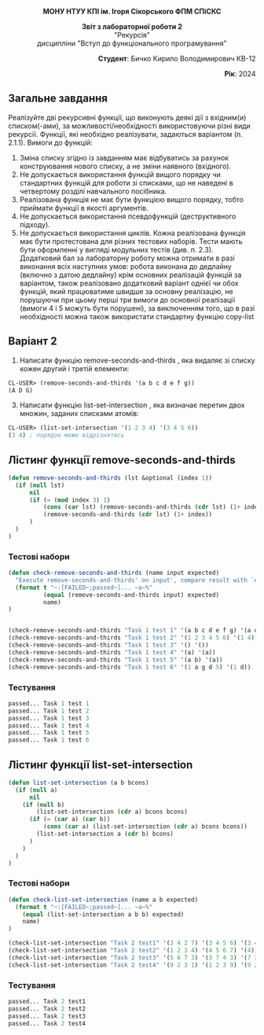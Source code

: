 <p align="center"><b>МОНУ НТУУ КПІ ім. Ігоря Сікорського ФПМ СПіСКС</b></p>
<p align="center">
<b>Звіт з лабораторної роботи 2</b><br/>
"Рекурсія"<br/>
дисципліни "Вступ до функціонального програмування"
</p>
<p align="right"><b>Студент</b>: Бичко Кирило Володимирович КВ-12</p>
<p align="right"><b>Рік</b>: 2024</p>

## Загальне завдання
Реалізуйте дві рекурсивні функції, що виконують деякі дії з вхідним(и) списком(-ами), за можливості/необхідності використовуючи різні види рекурсії. 
Функції, які необхідно реалізувати, задаються варіантом (п. 2.1.1). Вимоги до функцій:
1. Зміна списку згідно із завданням має відбуватись за рахунок конструювання нового списку, а не зміни наявного (вхідного).
2. Не допускається використання функцій вищого порядку чи стандартних функцій для роботи зі списками, що не наведені в четвертому розділі навчального посібника.
3. Реалізована функція не має бути функцією вищого порядку, тобто приймати функції в якості аргументів.
4. Не допускається використання псевдофункцій (деструктивного підходу).
5. Не допускається використання циклів. Кожна реалізована функція має бути протестована для різних тестових наборів. Тести мають бути оформленні у вигляді модульних тестів (див. п. 2.3). Додатковий бал за лабораторну роботу можна отримати в разі виконання всіх наступних умов:
робота виконана до дедлайну (включно з датою дедлайну)
крім основних реалізацій функцій за варіантом, також реалізовано додатковий варіант однієї чи обох функцій, який працюватиме швидше за основну реалізацію, не порушуючи при цьому перші три вимоги до основної реалізації (вимоги 4 і 5 можуть бути порушені), за виключенням того, що в разі необхідності можна також використати стандартну функцію copy-list
## Варіант 2
1. Написати функцію remove-seconds-and-thirds , яка видаляє зі списку кожен другий
і третій елементи:
```lisp
CL-USER> (remove-seconds-and-thirds '(a b c d e f g))
(A D G)
```
3. Написати функцію list-set-intersection , яка визначає перетин двох множин,
заданих списками атомів:
```lisp
CL-USER> (list-set-intersection '(1 2 3 4) '(3 4 5 6))
(3 4) ; порядок може відрізнятись
```
## Лістинг функції remove-seconds-and-thirds
```lisp
(defun remove-seconds-and-thirds (lst &optional (index 1))
  (if (null lst)
      nil
      (if (= (mod index 3) 1)
          (cons (car lst) (remove-seconds-and-thirds (cdr lst) (1+ index)))
          (remove-seconds-and-thirds (cdr lst) (1+ index))
      )
  )
)
```
### Тестові набори
```lisp
(defun check-remove-seconds-and-thirds (name input expected)
  "Execute remove-seconds-and-thirds' on input', compare result with `expected' and print comparison status"
  (format t "~:[FAILED~;passed~]... ~a~%"
          (equal (remove-seconds-and-thirds input) expected)
          name)
)


(check-remove-seconds-and-thirds "Task 1 test 1" '(a b c d e f g) '(a d g))
(check-remove-seconds-and-thirds "Task 1 test 2" '(1 2 3 4 5 6) '(1 4))
(check-remove-seconds-and-thirds "Task 1 test 3" '() '())
(check-remove-seconds-and-thirds "Task 1 test 4" '(a) '(a))
(check-remove-seconds-and-thirds "Task 1 test 5" '(a b) '(a))
(check-remove-seconds-and-thirds "Task 1 test 6" '(1 a g d 5) '(1 d))
```
### Тестування
```lisp
passed... Task 1 test 1
passed... Task 1 test 2
passed... Task 1 test 3
passed... Task 1 test 4
passed... Task 1 test 5
passed... Task 1 test 6
```
## Лістинг функції list-set-intersection
```lisp
(defun list-set-intersection (a b bcons)
  (if (null a)
      nil
    (if (null b)
        (list-set-intersection (cdr a) bcons bcons)
      (if (= (car a) (car b))
          (cons (car a) (list-set-intersection (cdr a) bcons bcons))
        (list-set-intersection a (cdr b) bcons)
      )
    )
  )
)
```
### Тестові набори
```lisp
(defun check-list-set-intersection (name a b expected)
  (format t "~:[FAILED~;passed~]... ~a~%"
    (equal (list-set-intersection a b b) expected)
    name)
)

(check-list-set-intersection "Task 2 test1" '(3 4 2 7) '(3 4 5 6) '(3 4))
(check-list-set-intersection "Task 2 test2" '(1 2 3 4) '(4 5 6 7) '(4))
(check-list-set-intersection "Task 2 test3" '(5 6 7 3) '(3 7 4 3) '(7 3))
(check-list-set-intersection "Task 2 test4" '(9 2 3 1) '(1 2 3 9) '(9 2 3 1))
```
### Тестування
```lisp
passed... Task 2 test1
passed... Task 2 test2
passed... Task 2 test3
passed... Task 2 test4
```

